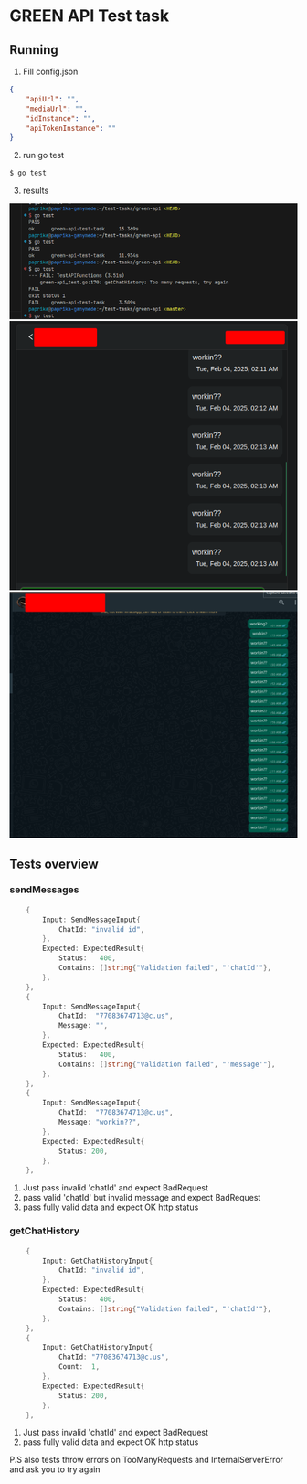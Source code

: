 # GREEN API Test task

## Running

1. Fill config.json
```json
{
    "apiUrl": "",
    "mediaUrl": "",
    "idInstance": "",
    "apiTokenInstance": ""
}
```

2. run go test
```bash
$ go test
```

3. results

![](readme/go_test_demo_1.png)
![](readme/green_api_actions_1.png)
![](readme/green_api_actions_2.png)

## Tests overview

### sendMessages
```go
	{
		Input: SendMessageInput{
			ChatId: "invalid id",
		},
		Expected: ExpectedResult{
			Status:   400,
			Contains: []string{"Validation failed", "'chatId'"},
		},
	},
	{
		Input: SendMessageInput{
			ChatId:  "77083674713@c.us",
			Message: "",
		},
		Expected: ExpectedResult{
			Status:   400,
			Contains: []string{"Validation failed", "'message'"},
		},
	},
	{
		Input: SendMessageInput{
			ChatId:  "77083674713@c.us",
			Message: "workin??",
		},
		Expected: ExpectedResult{
			Status: 200,
		},
	},
```

1. Just pass invalid 'chatId' and expect BadRequest
2. pass valid 'chatId' but invalid message and expect BadRequest
3. pass fully valid data and expect OK http status

### getChatHistory
```go
	{
		Input: GetChatHistoryInput{
			ChatId: "invalid id",
		},
		Expected: ExpectedResult{
			Status:   400,
			Contains: []string{"Validation failed", "'chatId'"},
		},
	},
	{
		Input: GetChatHistoryInput{
			ChatId: "77083674713@c.us",
			Count:  1,
		},
		Expected: ExpectedResult{
			Status: 200,
		},
	},
```

1. Just pass invalid 'chatId' and expect BadRequest
2. pass fully valid data and expect OK http status

P.S also tests throw errors on TooManyRequests and InternalServerError and ask you to try again